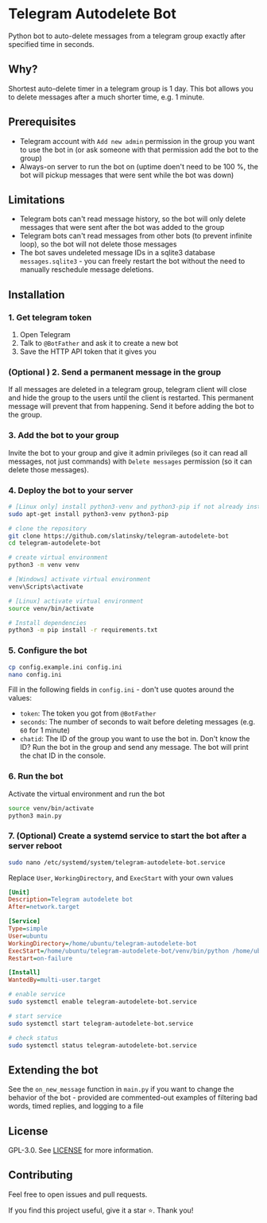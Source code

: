 # Telegram Autodelete Bot

Python bot to auto-delete messages from a telegram group exactly after specified time in seconds.


## Why?

Shortest auto-delete timer in a telegram group is 1 day. This bot allows you to delete messages after a much shorter time, e.g. 1 minute.


## Prerequisites

- Telegram account with `Add new admin` permission in the group you want to use the bot in (or ask someone with that permission add the bot to the group)
- Always-on server to run the bot on (uptime doen't need to be 100 %, the bot will pickup messages that were sent while the bot was down)


## Limitations

- Telegram bots can't read message history, so the bot will only delete messages that were sent after the bot was added to the group
- Telegram bots can't read messages from other bots (to prevent infinite loop), so the bot will not delete those messages
- The bot saves undeleted message IDs in a sqlite3 database `messages.sqlite3` - you can freely restart the bot without the need to manually reschedule message deletions.


## Installation

### 1. Get telegram token

1. Open Telegram
2. Talk to `@BotFather` and ask it to create a new bot
3. Save the HTTP API token that it gives you


### (Optional ) 2. Send a permanent message in the group

If all messages are deleted in a telegram group, telegram client will close and hide the group to the users until the client is restarted. This permanent message will prevent that from happening. Send it before adding the bot to the group.


### 3. Add the bot to your group

Invite the bot to your group and give it admin privileges (so it can read all messages, not just commands) with `Delete messages` permission (so it can delete those messages).


### 4. Deploy the bot to your server

```bash
# [Linux only] install python3-venv and python3-pip if not already installed
sudo apt-get install python3-venv python3-pip

# clone the repository
git clone https://github.com/slatinsky/telegram-autodelete-bot
cd telegram-autodelete-bot

# create virtual environment
python3 -m venv venv

# [Windows] activate virtual environment
venv\Scripts\activate

# [Linux] activate virtual environment
source venv/bin/activate

# Install dependencies
python3 -m pip install -r requirements.txt
```


### 5. Configure the bot

```bash
cp config.example.ini config.ini
nano config.ini
```

Fill in the following fields in `config.ini` - don't use quotes around the values:
- `token`: The token you got from `@BotFather`
- `seconds`: The number of seconds to wait before deleting messages (e.g. `60` for 1 minute)
- `chatid`: The ID of the group you want to use the bot in. Don't know the ID? Run the bot in the group and send any message. The bot will print the chat ID in the console.


### 6. Run the bot

Activate the virtual environment and run the bot

```bash
source venv/bin/activate
python3 main.py
```


### 7. (Optional) Create a systemd service to start the bot after a server reboot

```bash
sudo nano /etc/systemd/system/telegram-autodelete-bot.service
```

Replace `User`, `WorkingDirectory`, and `ExecStart` with your own values

```ini
[Unit]
Description=Telegram autodelete bot
After=network.target

[Service]
Type=simple
User=ubuntu
WorkingDirectory=/home/ubuntu/telegram-autodelete-bot
ExecStart=/home/ubuntu/telegram-autodelete-bot/venv/bin/python /home/ubuntu/telegram-autodelete-bot/main.py
Restart=on-failure

[Install]
WantedBy=multi-user.target
```


```bash
# enable service
sudo systemctl enable telegram-autodelete-bot.service

# start service
sudo systemctl start telegram-autodelete-bot.service

# check status
sudo systemctl status telegram-autodelete-bot.service
```


## Extending the bot

See the `on_new_message` function in `main.py` if you want to change the behavior of the bot - provided are commented-out examples of filtering bad words, timed replies, and logging to a file


## License

GPL-3.0. See [LICENSE](LICENSE.txt) for more information.


## Contributing

Feel free to open issues and pull requests.

If you find this project useful, give it a star ⭐. Thank you!